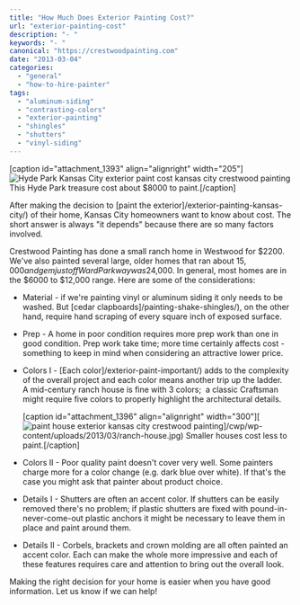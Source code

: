 ```yaml
---
title: "How Much Does Exterior Painting Cost?"
url: "exterior-painting-cost"
description: "- "
keywords: "- "
canonical: "https://crestwoodpainting.com"
date: "2013-03-04"
categories:
  - "general"
  - "how-to-hire-painter"
tags:
  - "aluminum-siding"
  - "contrasting-colors"
  - "exterior-painting"
  - "shingles"
  - "shutters"
  - "vinyl-siding"
---
```


\[caption id="attachment\_1393" align="alignright" width="205"\]![Hyde Park Kansas City exterior paint cost kansas city crestwood painting](/images/IMAG0145_opt-205x300.jpg "How Much Does an Exterior Paint Job Cost?") This Hyde Park treasure cost about $8000 to paint.\[/caption\]

After making the decision to [paint the exterior]/exterior-painting-kansas-city/) of their home, Kansas City homeowners want to know about cost. The short answer is always "it depends" because there are so many factors involved.

Crestwood Painting has done a small ranch home in Westwood for $2200. We've also painted several large, older homes that ran about $15,000 and gem just off Ward Parkway was  $24,000. In general, most homes are in the $6000 to $12,000 range. Here are some of the considerations:

- Material - if we're painting vinyl or aluminum siding it only needs to be washed. But [cedar clapboards]/painting-shake-shingles/), on the other hand, require hand scraping of every square inch of exposed surface.
- Prep - A home in poor condition requires more prep work than one in good condition. Prep work take time; more time certainly affects cost - something to keep in mind when considering an attractive lower price.
- Colors I - [Each color]/exterior-paint-important/) adds to the complexity of the overall project and each color means another trip up the ladder. A mid-century ranch house is fine with 3 colors;  a classic Craftsman might require five colors to properly highlight the architectural details.
    
    \[caption id="attachment\_1396" align="alignright" width="300"\][![paint house exterior kansas city crestwood painting](/images/ranch-house-300x150.jpg "Small Home")]/cwp/wp-content/uploads/2013/03/ranch-house.jpg) Smaller houses cost less to paint.\[/caption\]
- Colors II - Poor quality paint doesn't cover very well. Some painters charge more for a color change (e.g. dark blue over white). If that's the case you might ask that painter about product choice.
- Details I - Shutters are often an accent color. If shutters can be easily removed there's no problem; if plastic shutters are fixed with pound-in-never-come-out plastic anchors it might be necessary to leave them in place and paint around them.
- Details II - Corbels, brackets and crown molding are all often painted an accent color. Each can make the whole more impressive and each of these features requires care and attention to bring out the overall look.

Making the right decision for your home is easier when you have good information. Let us know if we can help!
